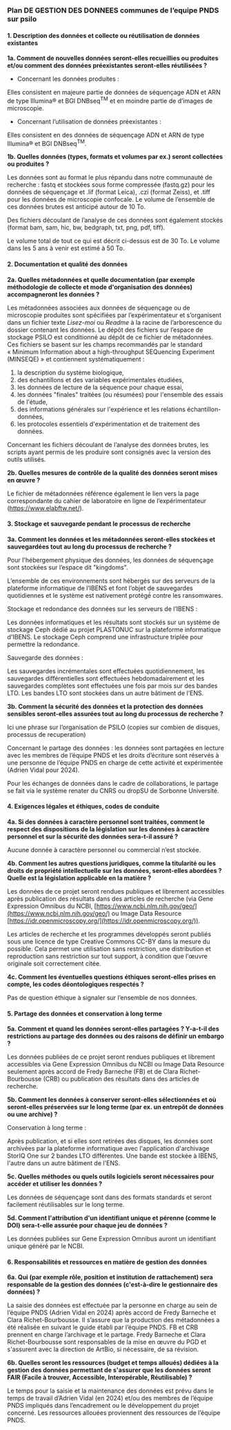 ### Plan DE GESTION DES DONNEES communes de l’equipe PNDS sur psilo


#### 1. Description des données et collecte ou réutilisation de données existantes

**1a. Comment de nouvelles données seront-elles recueillies ou produites et/ou comment des données préexistantes seront-elles réutilisées ?**



* Concernant les données produites :

Elles consistent en majeure partie de données de séquençage ADN et ARN de type Illumina® et BGI DNBseq<sup>TM</sup> et en moindre partie de d’images de microscopie.



* Concernant l’utilisation de données préexistantes :

Elles consistent en des données de séquençage ADN et ARN de type Illumina® et BGI DNBseq<sup>TM</sup>. 

**1b. Quelles données (types, formats et volumes par ex.) seront collectées ou produites ?**

Les données sont au format le plus répandu dans notre communauté de recherche : fastq et stockées sous forme compressée (fastq.gz) pour les données de séquençage et .lif (format Leica), .czi (format Zeiss), et .tiff pour les données de microscopie confocale. Le volume de l’ensemble de ces données brutes est anticipé autour de 10 To.

Des fichiers découlant de l’analyse de ces données sont également stockés (format bam, sam, hic, bw, bedgraph, txt, png, pdf, tiff). 

Le volume total de tout ce qui est décrit ci-dessus est de 30 To. Le volume dans les 5 ans à venir est estimé à 50 To.


#### 2. Documentation et qualité des données

**2a. Quelles métadonnées et quelle documentation (par exemple méthodologie de collecte et mode d'organisation des données) accompagneront les données ?**

Les métadonnées associées aux données de séquençage ou de microscopie produites sont spécifiées par l’expérimentateur et s’organisent dans un fichier texte _Lisez-moi_ ou _Readme_ à la racine de l’arborescence du dossier contenant les données. Le dépôt des fichiers sur l’espace de stockage PSILO est conditionné au dépôt de ce fichier de métadonnées. Ces fichiers se basent sur les champs recommandés par le standard « Minimum Information about a high-throughput SEQuencing Experiment (MINSEQE) » et contiennent systématiquement :



1. la description du système biologique,
2. des échantillons et des variables expérimentales étudiées,
3. les données de lecture de la séquence pour chaque essai,
4. les données "finales" traitées (ou résumées) pour l'ensemble des essais de l'étude,
5. des informations générales sur l'expérience et les relations échantillon-données, 
6. les protocoles essentiels d'expérimentation et de traitement des données. 

Concernant les fichiers découlant de l’analyse des données brutes, les scripts ayant permis de les produire sont consignés avec la version des outils utilisés. 

**2b. Quelles mesures de contrôle de la qualité des données seront mises en œuvre ?**

Le fichier de métadonnées référence également le lien vers la page correspondante du cahier de laboratoire en ligne de l’expérimentateur (https://www.elabftw.net/). 


#### 3. Stockage et sauvegarde pendant le processus de recherche

**3a. Comment les données et les métadonnées seront-elles stockées et sauvegardées tout au long du processus de recherche ?**

Pour l'hébergement physique des données, les données de séquençage sont stockées sur l’espace dit "kingdoms". 

L’ensemble de ces environnements sont hébergés sur des serveurs de la plateforme informatique de l’IBENS et font l’objet de sauvegardes quotidiennes et le système est nativement protégé́ contre les ransomwares.

Stockage et redondance des données sur les serveurs de l’IBENS :

Les données informatiques et les résultats sont stockés sur un système de stockage Ceph dédié au projet PLASTONUC sur la plateforme informatique d'IBENS. Le stockage Ceph comprend une infrastructure triplée pour permettre la redondance.

Sauvegarde des données :

Les sauvegardes incrémentales sont effectuées quotidiennement, les sauvegardes différentielles sont effectuées hebdomadairement et les sauvegardes complètes sont effectuées une fois par mois sur des bandes LTO. Les bandes LTO sont stockées dans un autre bâtiment de l'ENS.

**3b. Comment la sécurité des données et la protection des données sensibles seront-elles assurées tout au long du processus de recherche ?**

Ici une phrase sur l’organisation de PSILO (copies sur combien de disques, processus de recuperation)

Concernant le partage des données : les données sont partagées en lecture avec les membres de l’équipe PNDS et les droits d’écriture sont réservés à une personne de l’équipe PNDS en charge de cette activité et expérimentée (Adrien Vidal pour 2024). 

Pour les échanges de données dans le cadre de collaborations, le partage se fait via le système renater du CNRS ou dropSU de Sorbonne Université. 


#### 4. Exigences légales et éthiques, codes de conduite 

**4a. Si des données à caractère personnel sont traitées, comment le respect des dispositions de la législation sur les données à caractère personnel et sur la sécurité des données sera-t-il assuré ?**

Aucune donnée à caractère personnel ou commercial n’est stockée.

**4b. Comment les autres questions juridiques, comme la titularité ou les droits de propriété intellectuelle sur les données, seront-elles abordées ? Quelle est la législation applicable en la matière ?**

Les données de ce projet seront rendues publiques et librement accessibles après publication des résultats dans des articles de recherche (via Gene Expression Omnibus du NCBI, [https://www.ncbi.nlm.nih.gov/geo/](https://www.ncbi.nlm.nih.gov/geo/) ou Image Data Resource [https://idr.openmicroscopy.org/](https://idr.openmicroscopy.org/)). 

Les articles de recherche et les programmes développés seront publiés sous une licence de type Creative Commons CC-BY dans la mesure du possible. Cela permet une utilisation sans restriction, une distribution et reproduction sans restriction sur tout support, à condition que l'œuvre originale soit correctement citée.

**4c. Comment les éventuelles questions éthiques seront-elles prises en compte, les codes déontologiques respectés ?**

Pas de question éthique à signaler sur l’ensemble de nos données.


#### 5. Partage des données et conservation à long terme

**5a. Comment et quand les données seront-elles partagées ? Y-a-t-il des restrictions au partage des données ou des raisons de définir un embargo ?**

Les données publiées de ce projet seront rendues publiques et librement accessibles via Gene Expression Omnibus du NCBI ou Image Data Resource seulement après accord de Fredy Barneche (FB) et de Clara Richet-Bourbousse (CRB) ou publication des résultats dans des articles de recherche. 

**5b. Comment les données à conserver seront-elles sélectionnées et où seront-elles préservées sur le long terme (par ex. un entrepôt de données ou une archive) ?**

Conservation à long terme :

Après publication, et si elles sont retirées des disques, les données sont archivées par la plateforme informatique avec l'application d'archivage StorIQ One sur 2 bandes LTO différentes. Une bande est stockée à IBENS, l'autre dans un autre bâtiment de l'ENS.

**5c. Quelles méthodes ou quels outils logiciels seront nécessaires pour accéder et utiliser les données ?**

Les données de séquençage sont dans des formats standards et seront facilement réutilisables sur le long terme. 

**5d. Comment l'attribution d'un identifiant unique et pérenne (comme le DOI) sera-t-elle assurée pour chaque jeu de données ?**

Les données publiées sur Gene Expression Omnibus auront un identifiant unique généré par le NCBI.


#### 6. Responsabilités et ressources en matière de gestion des données

**6a. Qui (par exemple rôle, position et institution de rattachement) sera responsable de la gestion des données (c'est-à-dire le gestionnaire des données) ?**

La saisie des données est effectuée par la personne en charge au sein de l’équipe PNDS (Adrien Vidal en 2024) après accord de Fredy Barneche et Clara Richet-Bourbousse. Il s’assure que la production des métadonnées a été réalisée en suivant le guide établi par l’équipe PNDS. FB et CRB prennent en charge l’archivage et le partage. Fredy Barneche et Clara Richet-Bourbousse sont responsables de la mise en œuvre du PGD et s'assurent avec la direction de ArtBio, si nécessaire, de sa révision.

**6b. Quelles seront les ressources (budget et temps alloués) dédiées à la gestion des données permettant de s'assurer que les données seront FAIR (Facile à trouver, Accessible, Interopérable, Réutilisable) ?**

Le temps pour la saisie et la maintenance des données est prévu dans le temps de travail d’Adrien Vidal (en 2024) et/ou des membres de l’équipe PNDS impliqués dans l’encadrement ou le développement du projet concerné. Les ressources allouées proviennent des ressources de l’équipe PNDS.

